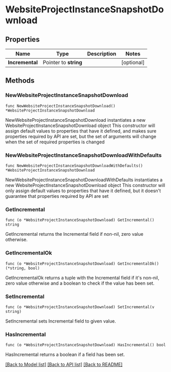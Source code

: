 # WebsiteProjectInstanceSnapshotDownload

## Properties

Name | Type | Description | Notes
------------ | ------------- | ------------- | -------------
**Incremental** | Pointer to **string** |  | [optional] 

## Methods

### NewWebsiteProjectInstanceSnapshotDownload

`func NewWebsiteProjectInstanceSnapshotDownload() *WebsiteProjectInstanceSnapshotDownload`

NewWebsiteProjectInstanceSnapshotDownload instantiates a new WebsiteProjectInstanceSnapshotDownload object
This constructor will assign default values to properties that have it defined,
and makes sure properties required by API are set, but the set of arguments
will change when the set of required properties is changed

### NewWebsiteProjectInstanceSnapshotDownloadWithDefaults

`func NewWebsiteProjectInstanceSnapshotDownloadWithDefaults() *WebsiteProjectInstanceSnapshotDownload`

NewWebsiteProjectInstanceSnapshotDownloadWithDefaults instantiates a new WebsiteProjectInstanceSnapshotDownload object
This constructor will only assign default values to properties that have it defined,
but it doesn't guarantee that properties required by API are set

### GetIncremental

`func (o *WebsiteProjectInstanceSnapshotDownload) GetIncremental() string`

GetIncremental returns the Incremental field if non-nil, zero value otherwise.

### GetIncrementalOk

`func (o *WebsiteProjectInstanceSnapshotDownload) GetIncrementalOk() (*string, bool)`

GetIncrementalOk returns a tuple with the Incremental field if it's non-nil, zero value otherwise
and a boolean to check if the value has been set.

### SetIncremental

`func (o *WebsiteProjectInstanceSnapshotDownload) SetIncremental(v string)`

SetIncremental sets Incremental field to given value.

### HasIncremental

`func (o *WebsiteProjectInstanceSnapshotDownload) HasIncremental() bool`

HasIncremental returns a boolean if a field has been set.


[[Back to Model list]](../README.md#documentation-for-models) [[Back to API list]](../README.md#documentation-for-api-endpoints) [[Back to README]](../README.md)


